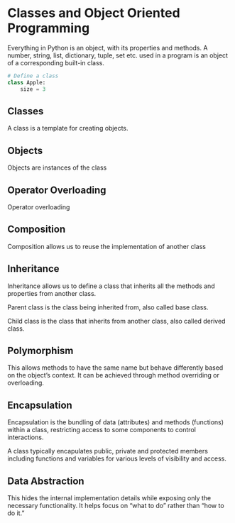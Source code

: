 # Classes and Object Oriented Programming

Everything in Python is an object, with its properties and methods. A number, string, list, dictionary, tuple, set etc. used in a program is an object of a corresponding built-in class.

```py
# Define a class
class Apple:
    size = 3
```

## Classes

A class is a template for creating objects.

## Objects

Objects are instances of the class

## Operator Overloading

Operator overloading

## Composition

Composition allows us to reuse the implementation of another class

## Inheritance

Inheritance allows us to define a class that inherits all the methods and properties from another class.

Parent class is the class being inherited from, also called base class.

Child class is the class that inherits from another class, also called derived class.

## Polymorphism

This allows methods to have the same name but behave differently based on the object’s context. It can be achieved through method overriding or overloading.

## Encapsulation

Encapsulation is the bundling of data (attributes) and methods (functions) within a class, restricting access to some components to control interactions.

A class typically encapulates public, private and protected members including functions and variables for various levels of visibility and access.

## Data Abstraction

This hides the internal implementation details while exposing only the necessary functionality. It helps focus on “what to do” rather than “how to do it.”
